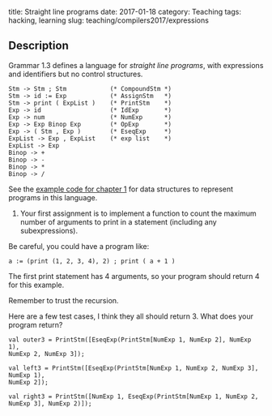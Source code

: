 title: Straight line programs
date: 2017-01-18
category: Teaching
tags: hacking, learning
slug: teaching/compilers2017/expressions

## Description

Grammar 1.3 defines a language for *straight line programs*, with
expressions and identifiers but no control structures.

```
Stm -> Stm ; Stm            (* CompoundStm *)
Stm -> id := Exp            (* AssignStm   *)
Stm -> print ( ExpList )    (* PrintStm    *)
Exp -> id                   (* IdExp       *)
Exp -> num                  (* NumExp      *)
Exp -> Exp Binop Exp        (* OpExp       *)
Exp -> ( Stm , Exp )        (* EseqExp     *)
ExpList -> Exp , ExpList    (* exp list    *)
ExpList -> Exp
Binop -> +
Binop -> -
Binop -> *
Binop -> /
```

See the [example code for chapter
1](http://www.cs.princeton.edu/~appel/modern/ml/chap1/slp.sml) for
data structures to represent programs in this language.

1. Your first assignment is to implement a function to count the maximum
number of arguments to print in a statement (including any
subexpressions).

Be careful, you could have a program like:

```
a := (print (1, 2, 3, 4), 2) ; print ( a + 1 )
```

The first print statement has 4 arguments, so your program should
return 4 for this example.

Remember to trust the recursion.

Here are a few test cases, I think they all should return 3. What does
your program return?

```
val outer3 = PrintStm([EseqExp(PrintStm[NumExp 1, NumExp 2], NumExp 1), 
NumExp 2, NumExp 3]);

val left3 = PrintStm([EseqExp(PrintStm[NumExp 1, NumExp 2, NumExp 3], NumExp 1), 
NumExp 2]);

val right3 = PrintStm([NumExp 1, EseqExp(PrintStm[NumExp 1, NumExp 2, NumExp 3], NumExp 2)]);
```
